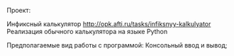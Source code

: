 Проект:

Инфиксный калькулятор
http://opk.afti.ru/tasks/infiksnyy-kalkulyator Реализация обычного калькулятора на языке Python

Предполагаемые вид работы с программой: Консольный ввод и вывод;
